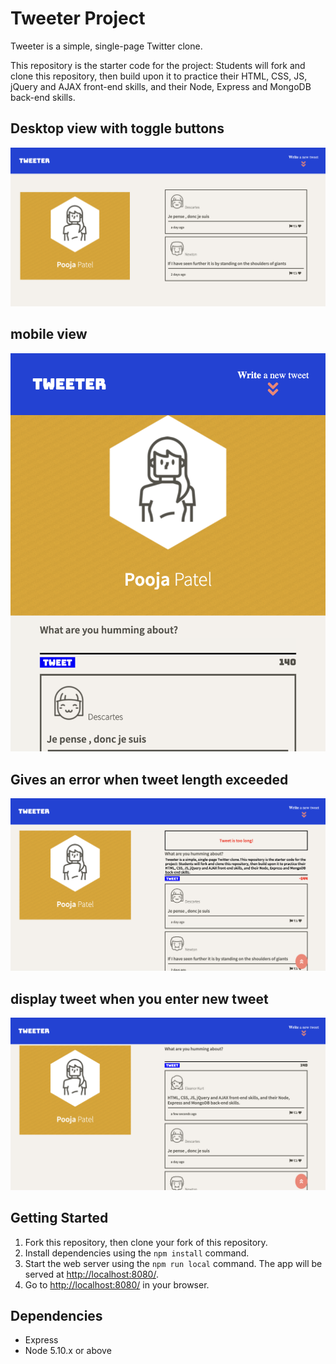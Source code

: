 # Tweeter Project

Tweeter is a simple, single-page Twitter clone.

This repository is the starter code for the project: Students will fork and clone this repository, then build upon it to practice their HTML, CSS, JS, jQuery and AJAX front-end skills, and their Node, Express and MongoDB back-end skills.

## Desktop view with toggle buttons
!["Screenshot of desktop view"](https://github.com/Pooja-IT/tweeter/blob/master/docs/Desktop%20View.png?raw=true)
## mobile view 
!["Screenshot of mobile view"](https://github.com/Pooja-IT/tweeter/blob/master/docs/Mobile%20view.png?raw=true)
## Gives an error when tweet length exceeded
!["Screenshot of error message"](https://github.com/Pooja-IT/tweeter/blob/master/docs/Error%20message.png?raw=true)
## display tweet when you enter new tweet
!["Screenshot of tweet"](https://github.com/Pooja-IT/tweeter/blob/master/docs/Tweet.png?raw=true)

## Getting Started

1. Fork this repository, then clone your fork of this repository.
2. Install dependencies using the `npm install` command.
3. Start the web server using the `npm run local` command. The app will be served at <http://localhost:8080/>.
4. Go to <http://localhost:8080/> in your browser.

## Dependencies

- Express
- Node 5.10.x or above
